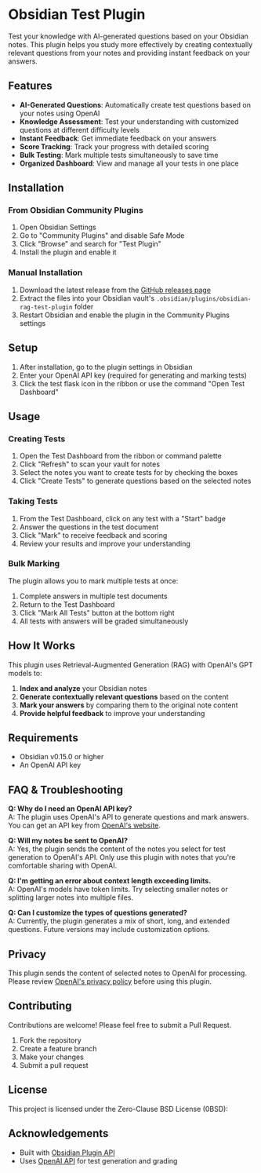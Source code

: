 # Obsidian Test Plugin

Test your knowledge with AI-generated questions based on your Obsidian notes. This plugin helps you study more effectively by creating contextually relevant questions from your notes and providing instant feedback on your answers.

## Features

- **AI-Generated Questions**: Automatically create test questions based on your notes using OpenAI
- **Knowledge Assessment**: Test your understanding with customized questions at different difficulty levels
- **Instant Feedback**: Get immediate feedback on your answers
- **Score Tracking**: Track your progress with detailed scoring
- **Bulk Testing**: Mark multiple tests simultaneously to save time
- **Organized Dashboard**: View and manage all your tests in one place

## Installation

### From Obsidian Community Plugins

1. Open Obsidian Settings
2. Go to "Community Plugins" and disable Safe Mode
3. Click "Browse" and search for "Test Plugin"
4. Install the plugin and enable it

### Manual Installation

1. Download the latest release from the [GitHub releases page](https://github.com/aldo-g/obsidian-rag-test-plugin/releases)
2. Extract the files into your Obsidian vault's `.obsidian/plugins/obsidian-rag-test-plugin` folder
3. Restart Obsidian and enable the plugin in the Community Plugins settings

## Setup

1. After installation, go to the plugin settings in Obsidian
2. Enter your OpenAI API key (required for generating and marking tests)
3. Click the test flask icon in the ribbon or use the command "Open Test Dashboard"

## Usage

### Creating Tests

1. Open the Test Dashboard from the ribbon or command palette
2. Click "Refresh" to scan your vault for notes
3. Select the notes you want to create tests for by checking the boxes
4. Click "Create Tests" to generate questions based on the selected notes


### Taking Tests

1. From the Test Dashboard, click on any test with a "Start" badge
2. Answer the questions in the test document
3. Click "Mark" to receive feedback and scoring
4. Review your results and improve your understanding

### Bulk Marking

The plugin allows you to mark multiple tests at once:

1. Complete answers in multiple test documents
2. Return to the Test Dashboard
3. Click "Mark All Tests" button at the bottom right
4. All tests with answers will be graded simultaneously

## How It Works

This plugin uses Retrieval-Augmented Generation (RAG) with OpenAI's GPT models to:

1. **Index and analyze** your Obsidian notes
2. **Generate contextually relevant questions** based on the content
3. **Mark your answers** by comparing them to the original note content
4. **Provide helpful feedback** to improve your understanding

## Requirements

- Obsidian v0.15.0 or higher
- An OpenAI API key

## FAQ & Troubleshooting

**Q: Why do I need an OpenAI API key?**  
A: The plugin uses OpenAI's API to generate questions and mark answers. You can get an API key from [OpenAI's website](https://platform.openai.com/).

**Q: Will my notes be sent to OpenAI?**  
A: Yes, the plugin sends the content of the notes you select for test generation to OpenAI's API. Only use this plugin with notes that you're comfortable sharing with OpenAI.

**Q: I'm getting an error about context length exceeding limits.**  
A: OpenAI's models have token limits. Try selecting smaller notes or splitting larger notes into multiple files.

**Q: Can I customize the types of questions generated?**  
A: Currently, the plugin generates a mix of short, long, and extended questions. Future versions may include customization options.

## Privacy

This plugin sends the content of selected notes to OpenAI for processing. Please review [OpenAI's privacy policy](https://openai.com/privacy/) before using this plugin.

## Contributing

Contributions are welcome! Please feel free to submit a Pull Request.

1. Fork the repository
2. Create a feature branch
3. Make your changes
4. Submit a pull request

## License

This project is licensed under the Zero-Clause BSD License (0BSD):

## Acknowledgements

- Built with [Obsidian Plugin API](https://github.com/obsidianmd/obsidian-api)
- Uses [OpenAI API](https://openai.com/api/) for test generation and grading

